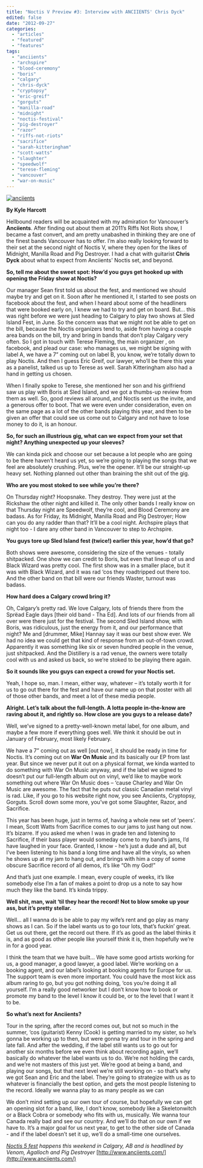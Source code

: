 ```yaml
---
title: "Noctis V Preview #3: Interview with ANCIIENTS' Chris Dyck"
edited: false
date: "2012-09-27"
categories:
  - "articles"
  - "featured"
  - "features"
tags:
  - "anciients"
  - "archspire"
  - "blood-ceremony"
  - "boris"
  - "calgary"
  - "chris-dyck"
  - "cryptopsy"
  - "eric-greif"
  - "gorguts"
  - "manilla-road"
  - "midnight"
  - "noctis-festival"
  - "pig-destroyer"
  - "razor"
  - "riffs-not-riots"
  - "sacrifice"
  - "sarah-kitteringham"
  - "scott-watts"
  - "slaughter"
  - "speedwolf"
  - "terese-fleming"
  - "vancouver"
  - "war-on-music"
---
```


[![](http://www.hellbound.ca/wp-content/uploads/2012/09/anciients-590x392.jpg "anciients")](http://www.hellbound.ca/2012/09/noctis-v-preview-3-interview-with-anciients-chris-dyck/anciients/)

**By Kyle Harcott**

Hellbound readers will be acquainted with my admiration for Vancouver’s **Anciients**. After finding out about them at 2011’s Riffs Not Riots show, I became a fast convert, and am pretty unabashed in thinking they are one of the finest bands Vancouver has to offer. I’m also really looking forward to their set at the second night of Noctis V, where they open for the likes of Midnight, Manilla Road and Pig Destroyer. I had a chat with guitarist **Chris Dyck** about what to expect from Anciients' Noctis set, and beyond.

**So, tell me about the sweet spot: How’d you guys get hooked up with opening the Friday show at Noctis?**

Our manager Sean first told us about the fest, and mentioned we should maybe try and get on it. Soon after he mentioned it, I started to see posts on facebook about the fest, and when I heard about some of the headliners that were booked early on, I knew we had to try and get on board. But… this was right before we were just heading to Calgary to play two shows at Sled Island Fest, in June. So the concern was that we might not be able to get on the bill, because the Noctis organizers tend to, aside from having a couple area bands on the bill, try and bring in bands that don’t play Calgary very often. So I got in touch with Terese Fleming, the main organizer , on facebook, and plead our case: who manages us, we might be signing with label A, we have a 7” coming out on label B, you know, we’re totally down to play Noctis. And then I guess Eric Greif, our lawyer, who’ll be there this year as a panelist, talked us up to Terese as well. Sarah Kitteringham also had a hand in getting us chosen.

When I finally spoke to Terese, she mentioned her son and his girlfriend saw us play with Boris at Sled Island, and we got a thumbs-up review from them as well. So, good reviews all around, and Noctis sent us the invite, and a generous offer to boot. That we were even under consideration, even on the same page as a lot of the other bands playing this year, and then to be given an offer that could see us come out to Calgary and not have to lose money to do it, is an honour.

**So, for such an illustrious gig, what can we expect from your set that night? Anything unexpected up your sleeves?**

We can kinda pick and choose our set because a lot people who are going to be there haven’t heard us yet, so we’re going to playing the songs that we feel are absolutely crushing. Plus, we’re the opener. It’ll be our straight-up heavy set. Nothing planned out other than braining the shit out of the gig.

**Who are you most stoked to see while you’re there?**

On Thursday night? Hoopsnake. They destroy. They were just at the Rickshaw the other night and killed it. The only other bands I really know on that Thursday night are Speedwolf, they’re cool, and Blood Ceremony are badass. As for Friday, its Midnight, Manilla Road and Pig Destroyer; How can you do any radder than that? It’ll be a cool night. Archspire plays that night too - I dare any other band in Vancouver to step to Archspire.

**You guys tore up Sled Island fest (twice!) earlier this year, how’d that go?**

Both shows were awesome, considering the size of the venues - totally shitpacked. One show we can credit to Boris, but even that lineup of us and Black Wizard was pretty cool. The first show was in a smaller place, but it was with Black Wizard, and it was rad ‘cos they roadtripped out there too. And the other band on that bill were our friends Waster, turnout was badass.

**How hard does a Calgary crowd bring it?**

Oh, Calgary’s pretty rad. We love Calgary, lots of friends there from the Sprëad Eagle days \[their old band - Tha Ed\]. And lots of our friends from all over were there just for the festival. The second Sled Island show, with Boris, was ridiculous, just the energy from it, and our performance that night? Me and \[drummer, Mike\] Hannay say it was our best show ever. We had no idea we could get that kind of response from an out-of-town crowd. Apparently it was something like six or seven hundred people in the venue, just shitpacked. And the Distillery is a rad venue, the owners were totally cool with us and asked us back, so we’re stoked to be playing there again.

**So it sounds like you guys can expect a crowd for your Noctis set.**

Yeah, I hope so, man. I mean, either way, whatever – it’s totally worth it for us to go out there for the fest and have our name up on that poster with all of those other bands, and meet a lot of these media people.

**Alright. Let’s talk about the full-length. A lotta people in-the-know are raving about it, and rightly so. How close are you guys to a release date?**

Well, we’ve signed to a pretty-well-known metal label, for one album, and maybe a few more if everything goes well. We think it should be out in January of February, most likely February.

We have a 7” coming out as well \[out now\], it should be ready in time for Noctis. It’s coming out on **War On Music** and its basically our EP from last year. But since we never put it out on a physical format, we kinda wanted to do something with War On Music anyway, and if the label we signed to doesn’t put our full-length album out on vinyl, we’d like to maybe work something out where War On Music does – ‘cause Charley and War On Music are awesome. The fact that he puts out classic Canadian metal vinyl is rad. Like, if you go to his website right now, you see Anciients, Cryptopsy, Gorguts. Scroll down some more, you’ve got some Slaughter, Razor, and Sacrifice.

This year has been huge, just in terms of, having a whole new set of ‘peers’. I mean, Scott Watts from Sacrifice comes to our jams to just hang out now. It’s bizarre. If you asked me when I was in grade ten and listening to Sacrifice, if their bass player would someday come to my band’s jams, I’d have laughed in your face. Granted, I know - he’s just a dude and all, but I’ve been listening to his band a long time and have all the vinyls, so when he shows up at my jam to hang out, and brings with him a copy of some obscure Sacrifice record of all demos, it’s like “Oh my God!”

And that’s just one example. I mean, every couple of weeks, it’s like somebody else I’m a fan of makes a point to drop us a note to say how much they like the band. It’s kinda trippy.

**Well shit, man, wait ‘til they hear the record! Not to blow smoke up your ass, but it’s pretty stellar.**

Well… all I wanna do is be able to pay my wife’s rent and go play as many shows as I can. So if the label wants us to go tour lots, that’s fuckin’ great. Get us out there, get the record out there. If it’s as good as the label thinks it is, and as good as other people like yourself think it is, then hopefully we’re in for a good year.

I think the team that we have built… We have some good artists working for us, a good manager, a good lawyer, a good label. We’re working on a booking agent, and our label’s looking at booking agents for Europe for us. The support team is even more important. You could have the most kick ass album raring to go, but you got nothing doing, ‘cos you’re doing it all yourself. I’m a really good networker but I don’t know how to book or promote my band to the level I know it could be, or to the level that I want it to be.

**So what’s next for Anciients?**

Tour in the spring, after the record comes out, but not so much in the summer, ‘cos (guitarist) Kenny (Cook) is getting married to my sister, so he’s gonna be working up to then, but were gonna try and tour in the spring and late fall. And after the wedding, if the label still wants us to go out for another six months before we even think about recording again, we’ll basically do whatever the label wants us to do. We’re not holding the cards, and we’re not masters of this just yet. We’re good at being a band, and playing our songs, but that next level we’re still working on - so that’s why we got Sean and Eric and the label. They’re going to strategize with us as to whatever is financially the best option, and gets the most people listening to the record. Ideally we wanna play to as many people as we can

We don’t mind setting up our own tour of course, but hopefully we can get an opening slot for a band, like, I don’t know, somebody like a Skeletonwitch or a Black Cobra or somebody who fits with us, musically. We wanna tour Canada really bad and see our country. And we’ll do that on our own if we have to. It’s a major goal for us next year, to get to the other side of Canada - and if the label doesn’t set it up, we’ll do a small-time one ourselves.

_[Noctis 5 fest](http://www.noctisvalkyries.com/) happens this weekend in Calgary, AB and is headlined by Venom, Agalloch and Pig Destroyer_ [http://www.anciients.com/](http://www.anciients.com/)
